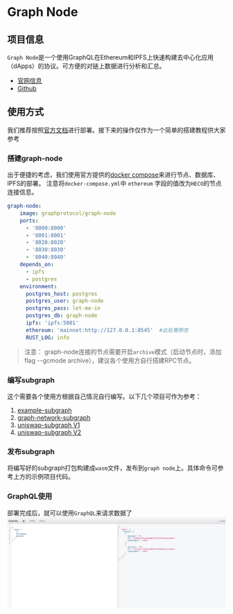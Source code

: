 # Graph Node

## 项目信息
`Graph Node`是一个使用GraphQL在Ethereum和IPFS上快速构建去中心化应用（dApps）的协议。可方便的对链上数据进行分析和汇总。

- [官网信息](https://thegraph.com/)
- [Github](https://github.com/graphprotocol/graph-node)

## 使用方式
我们推荐按照[官方文档](https://thegraph.com/docs/)进行部署。接下来的操作仅作为一个简单的搭建教程供大家参考

### 搭建graph-node

出于便捷的考虑，我们使用官方提供的[docker compose](https://github.com/graphprotocol/graph-node/tree/master/docker)来进行节点、数据库、IPFS的部署。
注意将`docker-compose.yml`中 `ethereum` 字段的值改为`HECO`的节点连接信息。
``` YAML
graph-node:
    image: graphprotocol/graph-node
    ports:
      - '8000:8000'
      - '8001:8001'
      - '8020:8020'
      - '8030:8030'
      - '8040:8040'
    depends_on:
      - ipfs
      - postgres
    environment:
      postgres_host: postgres
      postgres_user: graph-node
      postgres_pass: let-me-in
      postgres_db: graph-node
      ipfs: 'ipfs:5001'
      ethereum: 'mainnet:http://127.0.0.1:8545'  #此处需修改
      RUST_LOG: info
 ```
 > 注意： graph-node连接的节点需要开启`archive`模式（启动节点时，添加flag --gcmode archive），建议各个使用方自行搭建RPC节点。

### 编写subgraph

这个需要各个使用方根据自己情况自行编写。以下几个项目可作为参考：

1. [example-subgraph](https://github.com/graphprotocol/example-subgraph)
2. [graph-network-subgraph](https://github.com/graphprotocol/graph-network-subgraph)
3. [uniswap-subgraph V1](https://github.com/graphprotocol/uniswap-subgraph)
4. [uniswap-subgraph V2](https://github.com/uniswap/uniswap-v2-subgraph)

### 发布subgraph

将编写好的subgraph打包构建成`wasm`文件，发布到`graph node`上。具体命令可参考上方的示例项目代码。

### GraphQL使用

部署完成后，就可以使用`GraphQL`来请求数据了
![avatar](../images/graphnode.jpg)